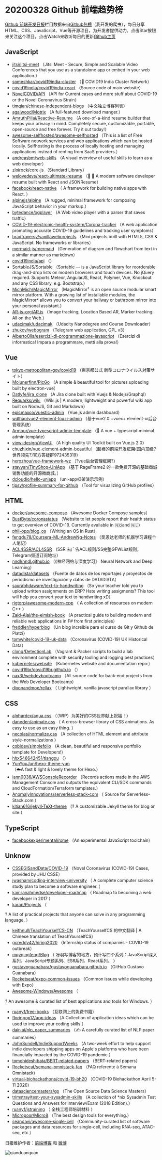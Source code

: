 # 20200328 Github 前端趋势榜

[Github 前端开发日报](http://caibaojian.com/c/news)栏目数据来自[Github热榜](http://news.caibaojian.com/)（我开发的爬虫），每日分享HTML、CSS、JavaScript、Vue等开源项目，为开发者提供动力，点击Star按钮来关注这个项目，点击Watch来收听每日的更新[Github主页](https://github.com/kujian/githubTrending)
## JavaScript

* [jitsi/jitsi-meet](https://github.com/jitsi/jitsi-meet) （Jitsi Meet - Secure, Simple and Scalable Video Conferences that you use as a standalone app or embed in your web application.）
* [someshkar/covid19india-cluster](https://github.com/someshkar/covid19india-cluster) （&#x1f52c; COVID19 India Cluster Network）
* [covid19india/covid19india-react](https://github.com/covid19india/covid19india-react) （Source code of main website）
* [NovelCOVID/API](https://github.com/NovelCOVID/API) （API for Current cases and more stuff about COVID-19 or the Novel Coronavirus Strain）
* [timqian/chinese-independent-blogs](https://github.com/timqian/chinese-independent-blogs) （中文独立博客列表）
* [agalwood/Motrix](https://github.com/agalwood/Motrix) （A full-featured download manger.）
* [AmruthPillai/Reactive-Resume](https://github.com/AmruthPillai/Reactive-Resume) （A one-of-a-kind resume builder that keeps your privacy in mind. Completely secure, customizable, portable, open-source and free forever. Try it out today!）
* [awesome-selfhosted/awesome-selfhosted](https://github.com/awesome-selfhosted/awesome-selfhosted) （This is a list of Free Software network services and web applications which can be hosted locally. Selfhosting is the process of locally hosting and managing applications instead of renting from SaaS providers.）
* [andreasbm/web-skills](https://github.com/andreasbm/web-skills) （A visual overview of useful skills to learn as a web developer）
* [zloirock/core-js](https://github.com/zloirock/core-js) （Standard Library）
* [welovedevs/react-ultimate-resume](https://github.com/welovedevs/react-ultimate-resume) （&#x1f4bc; &#x1f3a8; A modern software developer resume built with React and JSONResume）
* [facebook/react-native](https://github.com/facebook/react) （
        A framework for building native apps with React.
      ）
* [alpinejs/alpine](https://github.com/alpinejs/alpine) （A rugged, minimal framework for composing JavaScript behavior in your markup.）
* [bytedance/xgplayer](https://github.com/bytedance/xgplayer) （A Web video player with a parser that saves traffic）
* [COVID-19-electronic-health-system/Corona-tracker](https://github.com/COVID-19-electronic-health-system/Corona-tracker) （A web application promoting accurate COVID-19 guidelines and tracking user symptoms）
* [bradtraversy/vanillawebprojects](https://github.com/bradtraversy/vanillawebprojects) （Mini projects built with HTML5, CSS &amp; JavaScript. No frameworks or libraries）
* [mermaid-js/mermaid](https://github.com/mermaid-js/mermaid) （Generation of diagram and flowchart from text in a similar manner as markdown）
* [covid19india/api](https://github.com/covid19india/api) （）
* [SortableJS/Sortable](https://github.com/SortableJS/Sortable) （Sortable — is a JavaScript library for reorderable drag-and-drop lists on modern browsers and touch devices. No jQuery required. Supports Meteor, AngularJS, React, Polymer, Vue, Knockout and any CSS library, e.g. Bootstrap.）
* [MichMich/MagicMirror](https://github.com/MichMich/MagicMirror) （MagicMirror² is an open source modular smart mirror platform. With a growing list of installable modules, the MagicMirror² allows you to convert your hallway or bathroom mirror into your personal assistant.）
* [AR-js-org/AR.js](https://github.com/AR-js-org/AR.js) （Image tracking, Location Based AR, Marker tracking. All on the Web.）
* [udacimak/udacimak](https://github.com/udacimak/udacimak) （Udacity Nanodegree and Course Downloader）
* [zhukov/webogram](https://github.com/zhukov/webogram) （Telegram web application, GPL v3）
* [AlbertoOlla/esercizi-di-programmazione-javascript](https://github.com/AlbertoOlla/esercizi-di-programmazione-javascript) （Esercizi di informatica! Impara a programmare, metti alla prova!）

## Vue

* [tokyo-metropolitan-gov/covid19](https://github.com/tokyo-metropolitan-gov/covid19) （東京都公式 新型コロナウイルス対策サイト）
* [Molunerfinn/PicGo](https://github.com/Molunerfinn/PicGo) （A simple &amp; beautiful tool for pictures uploading built by electron-vue）
* [Datlyfe/jira_clone](https://github.com/Datlyfe/jira_clone) （A Jira clone built with Vuejs &amp; Nodejs/Graphql）
* [Requarks/wiki](https://github.com/Requarks/wiki) （Wiki.js | A modern, lightweight and powerful wiki app built on NodeJS, Git and Markdown）
* [epicmaxco/vuestic-admin](https://github.com/epicmaxco/vuestic-admin) （Vue.js admin dashboard）
* [wdlhao/vue2-element-touzi-admin](https://github.com/wdlhao/vue2-element-touzi-admin) （基于vue2.0 +vuex+ element-ui后台管理系统）
* [Armour/vue-typescript-admin-template](https://github.com/Armour/vue-typescript-admin-template) （&#x1f596; A vue + typescript minimal admin template）
* [view-design/ViewUI](https://github.com/view-design/ViewUI) （A high quality UI Toolkit built on Vue.js 2.0）
* [chuzhixin/vue-element-admin-beautiful](https://github.com/chuzhixin/vue-element-admin-beautiful) （超棒的前端开发框架(国内顶级?世界领先?)官方答疑群972435319）
* [herozhou/vue-framework-wz](https://github.com/herozhou/vue-framework-wz) （?vue后台管理框架?）
* [stavyan/TinyShop-UniApp](https://github.com/stavyan/TinyShop-UniApp) （基于 RageFrame2 的一款免费开源的基础商城销售功能的开源微商城。）
* [dcloudio/hello-uniapp](https://github.com/dcloudio/hello-uniapp) （uni-app框架演示示例）
* [tipsy/profile-summary-for-github](https://github.com/tipsy/profile-summary-for-github) （Tool for visualizing GitHub profiles）

## HTML

* [docker/awesome-compose](https://github.com/docker/awesome-compose) （Awesome Docker Compose samples）
* [BustByte/coronastatus](https://github.com/BustByte/coronastatus) （Website to let people report their health status to get overview of COVID-19. Currently available in &#x1f1f3;&#x1f1f4;and &#x1f1f3;&#x1f1f1;）
* [phil-opp/blog_os](https://github.com/phil-opp/blog_os) （Writing an OS in Rust）
* [fengdu78/Coursera-ML-AndrewNg-Notes](https://github.com/fengdu78/Coursera-ML-AndrewNg-Notes) （吴恩达老师的机器学习课程个人笔记）
* [ACL4SSR/ACL4SSR](https://github.com/ACL4SSR/ACL4SSR) （SSR 去广告ACL规则/SS完整GFWList规则，Telegram频道订阅地址）
* [nndl/nndl.github.io](https://github.com/nndl/nndl.github.io) （《神经网络与深度学习》 Neural Network and Deep Learning）
* [datadista/datasets](https://github.com/datadista/datasets) （Fuente de datos de los reportajes y proyectos de periodismo de investigación y datos de DATADISTA）
* [saurabhdaware/text-to-handwriting](https://github.com/saurabhdaware/text-to-handwriting) （So your teacher told you to upload written assignments on ERP? Hate writing assigments? This tool will help you convert your text to handwriting xD）
* [rigtorp/awesome-modern-cpp](https://github.com/rigtorp/awesome-modern-cpp) （
        A collection of resources on modern C++
      ）
* [Zaid-Ajaj/the-elmish-book](https://github.com/Zaid-Ajaj/the-elmish-book) （A practical guide to building modern and reliable web applications in F# from first principles）
* [freddier/hyperblog](https://github.com/freddier/hyperblog) （Un blog increíble para el curso de Git y Github de Platzi）
* [tomwhite/covid-19-uk-data](https://github.com/tomwhite/covid-19-uk-data) （Coronavirus (COVID-19) UK Historical Data）
* [clong/DetectionLab](https://github.com/clong/DetectionLab) （Vagrant &amp; Packer scripts to build a lab environment complete with security tooling and logging best practices）
* [kubernetes/website](https://github.com/kubernetes/website) （Kubernetes website and documentation repo:）
* [covid19br/covid19br.github.io](https://github.com/covid19br/covid19br.github.io) （）
* [nax3t/webdevbootcamp](https://github.com/nax3t/webdevbootcamp) （All source code for back-end projects from the Web Developer Bootcamp）
* [dixonandmoe/rellax](https://github.com/dixonandmoe/rellax) （
        Lightweight, vanilla javascript parallax library
      ）

## CSS

* [alphardex/aqua.css](https://github.com/alphardex/aqua.css) （（WIP）为美好的CSS世界献上祝福！）
* [daneden/animate.css](https://github.com/daneden/animate.css) （
        A cross-browser library of CSS animations. As easy to use as an easy thing.
      ）
* [necolas/normalize.css](https://github.com/necolas/normalize.css) （A collection of HTML element and attribute style-normalizations
      ）
* [cobidev/simplefolio](https://github.com/cobidev/simplefolio) （A clean, beautiful and responsive portfolio template for Developers!）
* [hhx546642451/tiangou](https://github.com/hhx546642451/tiangou) （）
* [YunYouJun/hexo-theme-yun](https://github.com/YunYouJun/hexo-theme-yun) （☁️A fast &amp; light &amp; lovely theme for Hexo.）
* [iann0036/AWSConsoleRecorder](https://github.com/iann0036/AWSConsoleRecorder) （Records actions made in the AWS Management Console and outputs the equivalent CLI/SDK commands and CloudFormation/Terraform templates.）
* [AnomalyInnovations/serverless-stack-com](https://github.com/AnomalyInnovations/serverless-stack-com) （
        Source for Serverless-Stack.com
      ）
* [kitian616/jekyll-TeXt-theme](https://github.com/kitian616/jekyll-TeXt-theme) （? A customizable Jekyll theme for blog or site.）

## TypeScript

* [facebookexperimental/rome](https://github.com/facebookexperimental/rome) （An experimental JavaScript toolchain）

## Unknow

* [CSSEGISandData/COVID-19](https://github.com/CSSEGISandData/COVID-19) （Novel Coronavirus (COVID-19) Cases, provided by JHU CSSE）
* [jwasham/coding-interview-university](https://github.com/jwasham/coding-interview-university) （
        A complete computer science study plan to become a software engineer.
      ）
* [kamranahmedse/developer-roadmap](https://github.com/kamranahmedse/developer-roadmap) （
        Roadmap to becoming a web developer in 2017
      ）
* [karan/Projects](https://github.com/karan/Projects) （
        
? A list of practical projects that anyone can solve in any programming language.
      ）
* [keithnull/TeachYourselfCS-CN](https://github.com/keithnull/TeachYourselfCS-CN) （TeachYourselfCS 的中文翻译 | A Chinese translation of TeachYourselfCS）
* [gcreddy42/hiring2020](https://github.com/gcreddy42/hiring2020) （Internship status of companies - COVID-19 outbreak）
* [mqyqingfeng/Blog](https://github.com/mqyqingfeng/Blog) （
        冴羽写博客的地方，预计写四个系列：JavaScript深入系列、JavaScript专题系列、ES6系列、React系列。
      ）
* [gustavoguanabara/gustavoguanabara.github.io](https://github.com/gustavoguanabara/gustavoguanabara.github.io) （GitHub Gustavo Guanabara）
* [Rocketseat/expo-common-issues](https://github.com/Rocketseat/expo-common-issues) （Common issues while developing with Expo）
* [Awesome-Windows/Awesome](https://github.com/Awesome-Windows/Awesome) （
        
? An awesome &amp; curated list of best applications and tools for Windows.
      ）
* [ruanyf/free-books](https://github.com/ruanyf/free-books) （互联网上的免费书籍）
* [florinpop17/app-ideas](https://github.com/florinpop17/app-ideas) （A Collection of application ideas which can be used to improve your coding skills.）
* [dair-ai/nlp_paper_summaries](https://github.com/dair-ai/nlp_paper_summaries) （✍️ A carefully curated list of NLP paper summaries）
* [JohnSundell/IndieSupportWeeks](https://github.com/JohnSundell/IndieSupportWeeks) （A two-week effort to help support indie developers shipping apps on Apple's platforms who have been financially impacted by the COVID-19 pandemic.）
* [tomohideshibata/BERT-related-papers](https://github.com/tomohideshibata/BERT-related-papers) （BERT-related papers）
* [Rocketseat/semana-omnistack-faq](https://github.com/Rocketseat/semana-omnistack-faq) （FAQ referente à Semana Omnistack）
* [virtual-biohackathons/covid-19-bh20](https://github.com/virtual-biohackathons/covid-19-bh20) （COVID-19 Biohackathon April 5-11 2020）
* [datasciencemasters/go](https://github.com/datasciencemasters/go) （The Open Source Data Science Masters）
* [trimstray/test-your-sysadmin-skills](https://github.com/trimstray/test-your-sysadmin-skills) （A collection of *nix Sysadmin Test Questions and Answers for Interview/Exam (2018 Edition).）
* [ruanyf/jstraining](https://github.com/ruanyf/jstraining) （
        全栈工程师培训材料
      ）
* [Micropoor/Micro8](https://github.com/Micropoor/Micro8) （The best design tools for everything.）
* [seandavi/awesome-single-cell](https://github.com/seandavi/awesome-single-cell) （Community-curated list of software packages and data resources for single-cell, including RNA-seq, ATAC-seq, etc.）


日报维护作者：[前端博客](http://caibaojian.com/) 和 [微博](http://caibaojian.com/go/weibo)

![qianduanquan](https://user-images.githubusercontent.com/3055447/38468989-651132ac-3b80-11e8-8e6b-15122322a9d7.png)